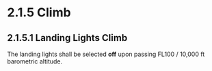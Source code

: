 # 2.1.5 Climb

## 2.1.5.1 Landing Lights Climb

The landing lights shall be selected **off** upon passing FL100 / 10,000 ft barometric altitude.

